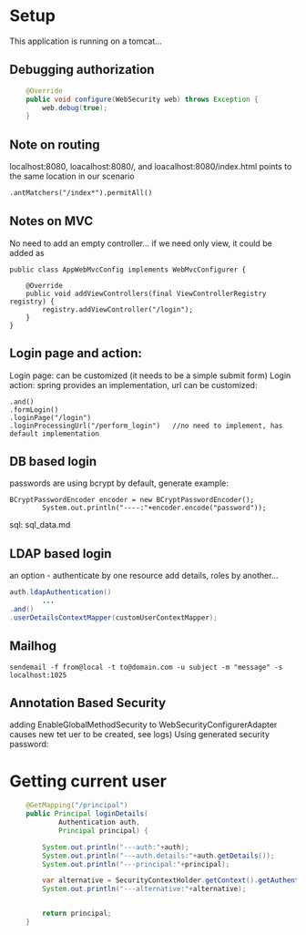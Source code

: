 Setup
=
This application is running on a tomcat...  


Debugging authorization
-
```java
    @Override
    public void configure(WebSecurity web) throws Exception {
        web.debug(true);
    }
```

Note on routing
-
localhost:8080, loacalhost:8080/, and loacalhost:8080/index.html points to the same location in our scenario
```xml
.antMatchers("/index*").permitAll()
```

Notes on MVC
-
No need to add an empty controller... if we need only view, it could be added as
```
public class AppWebMvcConfig implements WebMvcConfigurer {

    @Override
    public void addViewControllers(final ViewControllerRegistry registry) {
        registry.addViewController("/login");
    }
}
```

Login page and action:
-
Login page: can be customized (it needs to be a simple submit form)
Login action: spring provides an implementation, url can be customized:
```
.and()
.formLogin()
.loginPage("/login")
.loginProcessingUrl("/perform_login")   //no need to implement, has default implementation
```
DB based login
-
passwords are using bcrypt by default, generate example:
```
BCryptPasswordEncoder encoder = new BCryptPasswordEncoder();
        System.out.println("----:"+encoder.encode("password"));

```
sql: sql_data.md


LDAP based login
-
an option - authenticate by one resource
add details, roles by another...


```java
auth.ldapAuthentication()
        ...
.and()
.userDetailsContextMapper(customUserContextMapper);
```

Mailhog
-
```
sendemail -f from@local -t to@domain.com -u subject -m "message" -s localhost:1025
```


Annotation Based Security
-
adding EnableGlobalMethodSecurity to WebSecurityConfigurerAdapter causes new tet uer to be created, see logs)
Using generated security password:



Getting current user
=
```java
    @GetMapping("/principal")
    public Principal loginDetails(
            Authentication auth,
            Principal principal) {

        System.out.println("---auth:"+auth);
        System.out.println("---auth.details:"+auth.getDetails());
        System.out.println("---principal:"+principal);

        var alternative = SecurityContextHolder.getContext().getAuthentication().getPrincipal();
        System.out.println("---alternative:"+alternative);


        return principal;
    }
```
